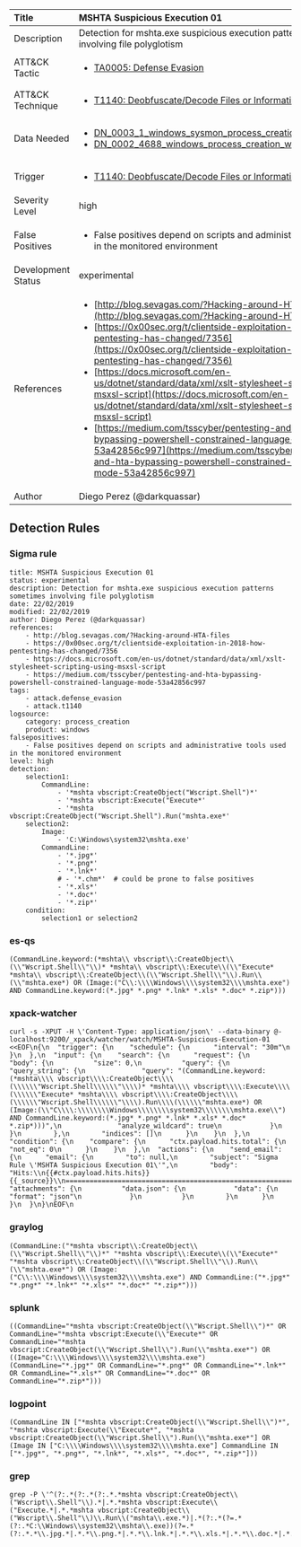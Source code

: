 | Title                | MSHTA Suspicious Execution 01                                                                                                                                                 |
|:---------------------|:------------------------------------------------------------------------------------------------------------------------------------------------------------|
| Description          | Detection for mshta.exe suspicious execution patterns sometimes involving file polyglotism                                                                                                                                           |
| ATT&amp;CK Tactic    | <ul><li>[TA0005: Defense Evasion](https://attack.mitre.org/tactics/TA0005)</li></ul>  |
| ATT&amp;CK Technique | <ul><li>[T1140: Deobfuscate/Decode Files or Information](https://attack.mitre.org/techniques/T1140)</li></ul>                             |
| Data Needed          | <ul><li>[DN_0003_1_windows_sysmon_process_creation](../Data_Needed/DN_0003_1_windows_sysmon_process_creation.md)</li><li>[DN_0002_4688_windows_process_creation_with_commandline](../Data_Needed/DN_0002_4688_windows_process_creation_with_commandline.md)</li></ul>                                                         |
| Trigger              | <ul><li>[T1140: Deobfuscate/Decode Files or Information](../Triggers/T1140.md)</li></ul>  |
| Severity Level       | high                                                                                                                                                 |
| False Positives      | <ul><li>False positives depend on scripts and administrative tools used in the monitored environment</li></ul>                                                                  |
| Development Status   | experimental                                                                                                                                                |
| References           | <ul><li>[http://blog.sevagas.com/?Hacking-around-HTA-files](http://blog.sevagas.com/?Hacking-around-HTA-files)</li><li>[https://0x00sec.org/t/clientside-exploitation-in-2018-how-pentesting-has-changed/7356](https://0x00sec.org/t/clientside-exploitation-in-2018-how-pentesting-has-changed/7356)</li><li>[https://docs.microsoft.com/en-us/dotnet/standard/data/xml/xslt-stylesheet-scripting-using-msxsl-script](https://docs.microsoft.com/en-us/dotnet/standard/data/xml/xslt-stylesheet-scripting-using-msxsl-script)</li><li>[https://medium.com/tsscyber/pentesting-and-hta-bypassing-powershell-constrained-language-mode-53a42856c997](https://medium.com/tsscyber/pentesting-and-hta-bypassing-powershell-constrained-language-mode-53a42856c997)</li></ul>                                                          |
| Author               | Diego Perez (@darkquassar)                                                                                                                                                |


## Detection Rules

### Sigma rule

```
title: MSHTA Suspicious Execution 01
status: experimental
description: Detection for mshta.exe suspicious execution patterns sometimes involving file polyglotism
date: 22/02/2019
modified: 22/02/2019
author: Diego Perez (@darkquassar)
references:
    - http://blog.sevagas.com/?Hacking-around-HTA-files
    - https://0x00sec.org/t/clientside-exploitation-in-2018-how-pentesting-has-changed/7356
    - https://docs.microsoft.com/en-us/dotnet/standard/data/xml/xslt-stylesheet-scripting-using-msxsl-script
    - https://medium.com/tsscyber/pentesting-and-hta-bypassing-powershell-constrained-language-mode-53a42856c997
tags:
    - attack.defense_evasion
    - attack.t1140
logsource:
    category: process_creation
    product: windows
falsepositives: 
    - False positives depend on scripts and administrative tools used in the monitored environment
level: high
detection:
    selection1:
        CommandLine: 
            - '*mshta vbscript:CreateObject("Wscript.Shell")*'
            - '*mshta vbscript:Execute("Execute*'
            - '*mshta vbscript:CreateObject("Wscript.Shell").Run("mshta.exe*'
    selection2:
        Image:
            - 'C:\Windows\system32\mshta.exe'
        CommandLine: 
            - '*.jpg*'
            - '*.png*'
            - '*.lnk*'
            # - '*.chm*'  # could be prone to false positives
            - '*.xls*'
            - '*.doc*'
            - '*.zip*'
    condition:
        selection1 or selection2

```





### es-qs
    
```
(CommandLine.keyword:(*mshta\\ vbscript\\:CreateObject\\(\\"Wscript.Shell\\"\\)* *mshta\\ vbscript\\:Execute\\(\\"Execute* *mshta\\ vbscript\\:CreateObject\\(\\"Wscript.Shell\\"\\).Run\\(\\"mshta.exe*) OR (Image:("C\\:\\\\Windows\\\\system32\\\\mshta.exe") AND CommandLine.keyword:(*.jpg* *.png* *.lnk* *.xls* *.doc* *.zip*)))
```


### xpack-watcher
    
```
curl -s -XPUT -H \'Content-Type: application/json\' --data-binary @- localhost:9200/_xpack/watcher/watch/MSHTA-Suspicious-Execution-01 <<EOF\n{\n  "trigger": {\n    "schedule": {\n      "interval": "30m"\n    }\n  },\n  "input": {\n    "search": {\n      "request": {\n        "body": {\n          "size": 0,\n          "query": {\n            "query_string": {\n              "query": "(CommandLine.keyword:(*mshta\\\\ vbscript\\\\:CreateObject\\\\(\\\\\\"Wscript.Shell\\\\\\"\\\\)* *mshta\\\\ vbscript\\\\:Execute\\\\(\\\\\\"Execute* *mshta\\\\ vbscript\\\\:CreateObject\\\\(\\\\\\"Wscript.Shell\\\\\\"\\\\).Run\\\\(\\\\\\"mshta.exe*) OR (Image:(\\"C\\\\:\\\\\\\\Windows\\\\\\\\system32\\\\\\\\mshta.exe\\") AND CommandLine.keyword:(*.jpg* *.png* *.lnk* *.xls* *.doc* *.zip*)))",\n              "analyze_wildcard": true\n            }\n          }\n        },\n        "indices": []\n      }\n    }\n  },\n  "condition": {\n    "compare": {\n      "ctx.payload.hits.total": {\n        "not_eq": 0\n      }\n    }\n  },\n  "actions": {\n    "send_email": {\n      "email": {\n        "to": null,\n        "subject": "Sigma Rule \'MSHTA Suspicious Execution 01\'",\n        "body": "Hits:\\n{{#ctx.payload.hits.hits}}{{_source}}\\n================================================================================\\n{{/ctx.payload.hits.hits}}",\n        "attachments": {\n          "data.json": {\n            "data": {\n              "format": "json"\n            }\n          }\n        }\n      }\n    }\n  }\n}\nEOF\n
```


### graylog
    
```
(CommandLine:("*mshta vbscript\\:CreateObject\\(\\"Wscript.Shell\\"\\)*" "*mshta vbscript\\:Execute\\(\\"Execute*" "*mshta vbscript\\:CreateObject\\(\\"Wscript.Shell\\"\\).Run\\(\\"mshta.exe*") OR (Image:("C\\:\\\\Windows\\\\system32\\\\mshta.exe") AND CommandLine:("*.jpg*" "*.png*" "*.lnk*" "*.xls*" "*.doc*" "*.zip*")))
```


### splunk
    
```
((CommandLine="*mshta vbscript:CreateObject(\\"Wscript.Shell\\")*" OR CommandLine="*mshta vbscript:Execute(\\"Execute*" OR CommandLine="*mshta vbscript:CreateObject(\\"Wscript.Shell\\").Run(\\"mshta.exe*") OR ((Image="C:\\\\Windows\\\\system32\\\\mshta.exe") (CommandLine="*.jpg*" OR CommandLine="*.png*" OR CommandLine="*.lnk*" OR CommandLine="*.xls*" OR CommandLine="*.doc*" OR CommandLine="*.zip*")))
```


### logpoint
    
```
(CommandLine IN ["*mshta vbscript:CreateObject(\\"Wscript.Shell\\")*", "*mshta vbscript:Execute(\\"Execute*", "*mshta vbscript:CreateObject(\\"Wscript.Shell\\").Run(\\"mshta.exe*"] OR (Image IN ["C:\\\\Windows\\\\system32\\\\mshta.exe"] CommandLine IN ["*.jpg*", "*.png*", "*.lnk*", "*.xls*", "*.doc*", "*.zip*"]))
```


### grep
    
```
grep -P \'^(?:.*(?:.*(?:.*.*mshta vbscript:CreateObject\\("Wscript\\.Shell"\\).*|.*.*mshta vbscript:Execute\\("Execute.*|.*.*mshta vbscript:CreateObject\\("Wscript\\.Shell"\\)\\.Run\\("mshta\\.exe.*)|.*(?:.*(?=.*(?:.*C:\\Windows\\system32\\mshta\\.exe))(?=.*(?:.*.*\\.jpg.*|.*.*\\.png.*|.*.*\\.lnk.*|.*.*\\.xls.*|.*.*\\.doc.*|.*.*\\.zip.*)))))\'
```




